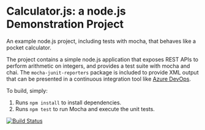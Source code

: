 Calculator.js: a node.js Demonstration Project
==============================================
An example node.js project, including tests with mocha, that behaves like
a pocket calculator.

The project contains a simple node.js application that exposes REST APIs
to perform arithmetic on integers, and provides a test suite with mocha
and chai.  The `mocha-junit-reporters` package is included to provide XML
output that can be presented in a continuous integration tool like
[Azure DevOps](https://azure.com/devops).

To build, simply:

1. Runs `npm install` to install dependencies.
2. Runs `npm test` to run Mocha and execute the unit tests.

[![Build Status](https://dev.azure.com/rocalvi/Integrating%20External%20Source%20Control%20with%20Azure%20Pipelines/_apis/build/status%2Fccastillov132.calculator?branchName=master)](https://dev.azure.com/rocalvi/Integrating%20External%20Source%20Control%20with%20Azure%20Pipelines/_build/latest?definitionId=5&branchName=master)

